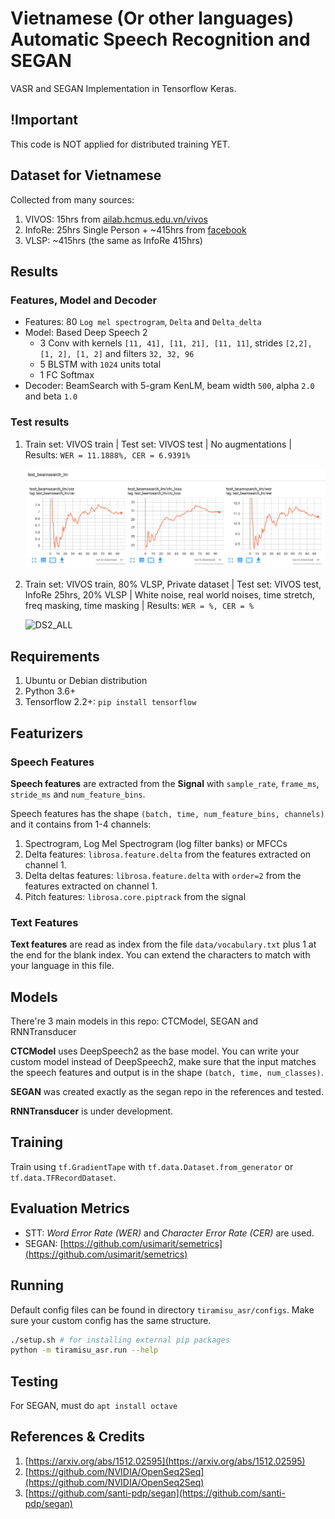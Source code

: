 # Vietnamese (Or other languages) Automatic Speech Recognition and SEGAN

VASR and SEGAN Implementation in Tensorflow Keras.

## !Important

This code is NOT applied for distributed training YET.

## Dataset for Vietnamese

Collected from many sources:

1. VIVOS: 15hrs from [ailab.hcmus.edu.vn/vivos](https://ailab.hcmus.edu.vn/vivos)
2. InfoRe: 25hrs Single Person + ~415hrs from [facebook](https://www.facebook.com/groups/j2team.community/permalink/1010834009248719/)
3. VLSP: ~415hrs (the same as InfoRe 415hrs)

## Results

### Features, Model and Decoder

* Features: 80 ```Log mel spectrogram```, ```Delta``` and ```Delta_delta```
* Model: Based Deep Speech 2
    * 3 Conv with kernels ```[11, 41], [11, 21], [11, 11]```, strides ```[2,2], [1, 2], [1, 2]``` and filters ```32, 32, 96```
    * 5 BLSTM with ```1024``` units total
    * 1 FC Softmax
* Decoder: BeamSearch with 5-gram KenLM, beam width ```500```, alpha ```2.0``` and beta ```1.0```

### Test results

1. Train set: VIVOS train | Test set: VIVOS test | No augmentations | Results: ```WER = 11.1888%, CER = 6.9391%```

    ![DS2_VIVOS_NOAUG](./images/test_vivos_noaug.png)

3. Train set: VIVOS train, 80% VLSP, Private dataset | Test set: VIVOS test, InfoRe 25hrs, 20% VLSP | White noise, real world noises, time stretch, freq masking, time masking | Results: ```WER = %, CER = %```

    ![DS2_ALL](./images/test_all.png)


## Requirements

1. Ubuntu or Debian distribution
2. Python 3.6+
3. Tensorflow 2.2+: ```pip install tensorflow```

## Featurizers

### Speech Features

**Speech features** are extracted from the **Signal** with ```sample_rate```, ```frame_ms```, ```stride_ms``` and ```num_feature_bins```.

Speech features has the shape ```(batch, time, num_feature_bins, channels)``` and it contains from 1-4 channels:

1. Spectrogram, Log Mel Spectrogram (log filter banks) or MFCCs
2. Delta features: ```librosa.feature.delta``` from the features extracted on channel 1.
3. Delta deltas features: ```librosa.feature.delta``` with ```order=2``` from the features extracted on channel 1.
4. Pitch features: ```librosa.core.piptrack``` from the signal

### Text Features

**Text features** are read as index from the file ```data/vocabulary.txt``` plus 1 at the end for the blank index. You can extend the characters to match with your language in this file.

## Models

There're 3 main models in this repo: CTCModel, SEGAN and RNNTransducer

**CTCModel** uses DeepSpeech2 as the base model. You can write your custom model instead of DeepSpeech2, make sure that the input matches the speech features and output is in the shape ```(batch, time, num_classes)```.

**SEGAN** was created exactly as the segan repo in the references and tested.

**RNNTransducer** is under development.

## Training

Train using ```tf.GradientTape``` with ```tf.data.Dataset.from_generator``` or ```tf.data.TFRecordDataset```.

## Evaluation Metrics

* STT: *Word Error Rate (WER)* and *Character Error Rate (CER)* are used.
* SEGAN: [https://github.com/usimarit/semetrics](https://github.com/usimarit/semetrics)

## Running

Default config files can be found in directory ```tiramisu_asr/configs```. Make sure your custom config has the same structure.

```bash
./setup.sh # for installing external pip packages
python -m tiramisu_asr.run --help
```

## Testing

For SEGAN, must do ```apt install octave```

## References & Credits

1. [https://arxiv.org/abs/1512.02595](https://arxiv.org/abs/1512.02595)
2. [https://github.com/NVIDIA/OpenSeq2Seq](https://github.com/NVIDIA/OpenSeq2Seq)
3. [https://github.com/santi-pdp/segan](https://github.com/santi-pdp/segan)
